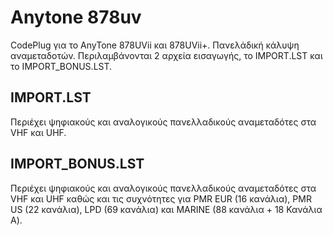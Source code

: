 # Αnytone 878uv
CodePlug για το AnyTone 878UVii και 878UVii+.
Πανελάδική κάλυψη αναμεταδοτών. 
Περιλαμβάνονται 2 αρχεία εισαγωγής, το IMPORT.LST και το IMPORT_BONUS.LST.

## IMPORT.LST
Περιέχει ψηφιακούς και αναλογικούς πανελλαδικούς αναμεταδότες στα VHF και UHF.

## IMPORT_BONUS.LST
Περιέχει ψηφιακούς και αναλογικούς πανελλαδικούς αναμεταδότες στα VHF και UHF καθώς και τις συχνότητες για PMR EUR (16 κανάλια), PMR US (22 κανάλια), LPD (69 κανάλια) και MARINE (88 κανάλια + 18 Κανάλια Α).
